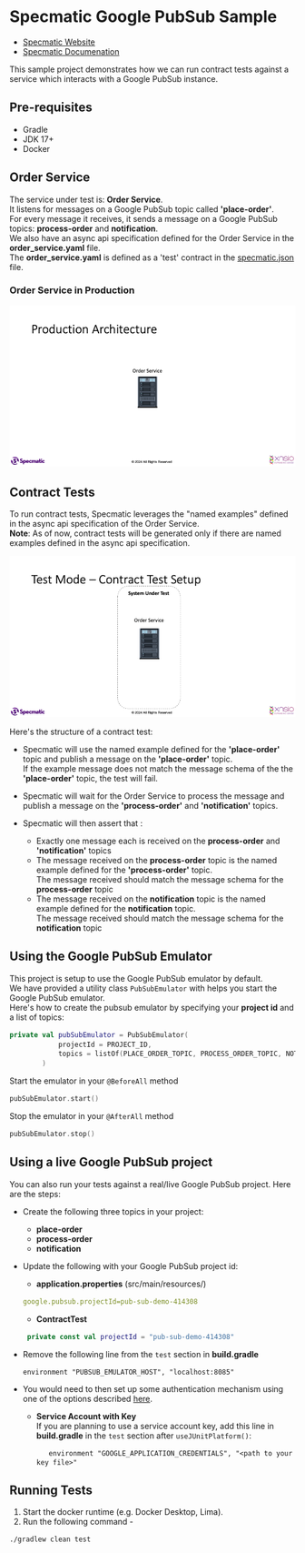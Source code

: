 # Specmatic Google PubSub Sample

* [Specmatic Website](https://specmatic.in)
* [Specmatic Documenation](https://specmatic.in/documentation.html)

This sample project demonstrates how we can run contract tests against a service which interacts with a Google PubSub instance. 

## Pre-requisites
* Gradle
* JDK 17+
* Docker

## Order Service
The service under test is: **Order Service**.  
It listens for messages on a Google PubSub topic called **'place-order'**.  
For every message it receives, it sends a message on a Google PubSub topics: **process-order** and **notification**.  
We also have an async api specification defined for the Order Service in the **order_service.yaml** file.  
The **order_service.yaml** is defined as a 'test' contract in the [specmatic.json](https://specmatic.in/documentation/specmatic_json.html) file.

### Order Service in Production

![Order Service Production Architecture](assets/order_service_prod_architecture.gif)

## Contract Tests
To run contract tests, Specmatic leverages the "named examples" defined in the async api specification of the Order Service.  
**Note**: As of now, contract tests will be generated only if there are named examples defined in the async api specification. 

![Order Service Production Architecture](assets/order_service_contract_test.gif)

Here's the structure of a contract test:
- Specmatic will use the named example defined for the **'place-order'** topic and publish a message on the **'place-order'** topic.  
  If the example message does not match the message schema of the the **'place-order'** topic, the test will fail.

- Specmatic will wait for the Order Service to process the message and publish a message on the **'process-order'** and **'notification'** topics.

- Specmatic will then assert that :
  - Exactly one message each is received on the **process-order** and **'notification'** topics
  - The message received on the **process-order** topic is the named example defined for the **'process-order'** topic.  
    The message received should match the message schema for the **process-order** topic
  - The message received on the **notification** topic is the named example defined for the **notification** topic.  
    The message received should match the message schema for the **notification** topic

## Using the Google PubSub Emulator
This project is setup to use the Google PubSub emulator by default.  
We have provided a utility class ```PubSubEmulator``` with helps you start the Google PubSub emulator.  
Here's how to create the pubsub emulator by specifying your **project id** and a list of topics:
```kotlin
private val pubSubEmulator = PubSubEmulator(
            projectId = PROJECT_ID,
            topics = listOf(PLACE_ORDER_TOPIC, PROCESS_ORDER_TOPIC, NOTIFICATION_TOPIC),
        )
```
Start the emulator in your ```@BeforeAll``` method
```kotlin
pubSubEmulator.start()
```

Stop the emulator in your ```@AfterAll``` method
```kotlin
pubSubEmulator.stop()
```

## Using a live Google PubSub project
You can also run your tests against a real/live Google PubSub project.
Here are the steps:
- Create the following three topics in your project: 
  - **place-order**
  - **process-order**
  - **notification** 

- Update the following with your Google PubSub project id:
  - **application.properties** (src/main/resources/)  
   ```yaml
  google.pubsub.projectId=pub-sub-demo-414308
  ```
  - **ContractTest**
  ```kotlin
   private const val projectId = "pub-sub-demo-414308"
  ```
- Remove the following line from the `test` section in **build.gradle**  
  ```
  environment "PUBSUB_EMULATOR_HOST", "localhost:8085"
  ```
- You would need to then set up some authentication mechanism using one of the options described [here](https://cloud.google.com/docs/authentication/provide-credentials-adc#how-to).  
  - **Service Account with Key**  
    If you are planning to use a service account key, add this line in **build.gradle** in the `test` section after `useJUnitPlatform()`:  
    ```
       environment "GOOGLE_APPLICATION_CREDENTIALS", "<path to your key file>"
    ```

## Running Tests
1. Start the docker runtime (e.g. Docker Desktop, Lima).
2. Run the following command -
```shell
./gradlew clean test
```



